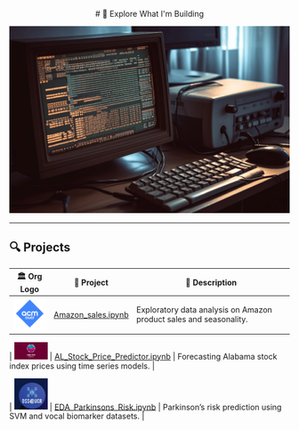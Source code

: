 <p align="center">
# 🧠 Explore What I'm Building

<p align="center">
  <img src="computer-screen-with-python-code.png" alt="Coding Setup" width="600"/>
</p>




---

## 🔍 Projects

| 🏛️ Org Logo | 📂 Project | 📝 Description |
|-------------|------------|----------------|
| <img src="acm-ucr-logo.webp" width="60"/> | [Amazon_sales.ipynb](./Amazon_sales.ipynb) | Exploratory data analysis on Amazon product sales and seasonality. |

| <img src="aiscucr.jpg" width="60"/> | [AL_Stock_Price_Predictor.ipynb](./AL_Stock_Price_Predictor.ipynb) | Forecasting Alabama stock index prices using time series models. |

| <img src="dss.png" width="60"/> | [EDA_Parkinsons_Risk.ipynb](./EDA_Parkinsons_Risk.ipynb) | Parkinson’s risk prediction using SVM and vocal biomarker datasets. |
